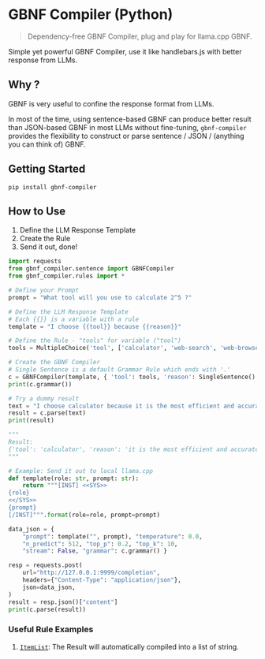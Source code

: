 # GBNF Compiler (Python)

> Dependency-free GBNF Compiler, plug and play for llama.cpp GBNF.

Simple yet powerful GBNF Compiler, use it like handlebars.js with better response from LLMs.

## Why ?

GBNF is very useful to confine the response format from LLMs.

In most of the time, using sentence-based GBNF can produce better result than JSON-based GBNF in most LLMs without fine-tuning, `gbnf-compiler` provides the flexibility to construct or parse sentence / JSON / (anything you can think of) GBNF.

## Getting Started

`pip install gbnf-compiler`

## How to Use

1. Define the LLM Response Template
2. Create the Rule
3. Send it out, done!

```python
import requests
from gbnf_compiler.sentence import GBNFCompiler
from gbnf_compiler.rules import *

# Define your Prompt
prompt = "What tool will you use to calculate 2^5 ?"

# Define the LLM Response Template
# Each {{}} is a variable with a rule
template = "I choose {{tool}} because {{reason}}"

# Define the Rule - "tools" for variable ("tool")
tools = MultipleChoice('tool', ['calculator', 'web-search', 'web-browse'])

# Create the GBNF Compiler
# Single Sentence is a default Grammar Rule which ends with '.'
c = GBNFCompiler(template, { 'tool': tools, 'reason': SingleSentence() })
print(c.grammar())

# Try a dummy result
text = "I choose calculator because it is the most efficient and accurate way to calculate 2^5."
result = c.parse(text)
print(result)

"""
Result: 
{'tool': 'calculator', 'reason': 'it is the most efficient and accurate way to calculate 2^5.'}
"""

# Example: Send it out to local llama.cpp
def template(role: str, prompt: str):
    return """[INST] <<SYS>>
{role}
<</SYS>>
{prompt}
[/INST]""".format(role=role, prompt=prompt)

data_json = {
    "prompt": template("", prompt), "temperature": 0.0,
    "n_predict": 512, "top_p": 0.2, "top_k": 10,
    "stream": False, "grammar": c.grammar() }

resp = requests.post(
    url="http://127.0.0.1:9999/completion",
    headers={"Content-Type": "application/json"},
    json=data_json,
)
result = resp.json()["content"]
print(c.parse(result))
```

### Useful Rule Examples

1. [`ItemList`](./examples/item_list.py): The Result will automatically compiled into a list of string.


